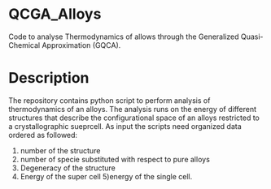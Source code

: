 # QCGA_Alloys
Code to analyse Thermodynamics of allows through the Generalized Quasi-Chemical Approximation (GQCA).

# Description
The repository contains python script to perform analysis of thermodynamics of an alloys. The analysis runs on the energy of different structures that describe the configurational space of an alloys restricted to a crystallographic sueprcell.
As input the scripts need organized data ordered as followed:
1) number of the structure
2) number of specie substituted with respect to pure alloys
3) Degeneracy of the structure
4) Energy of the super cell
5)energy of the single cell.

